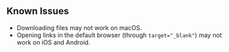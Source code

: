## Known Issues

- Downloading files may not work on macOS.
- Opening links in the default browser (through `target="_blank"`) may not work on iOS and Android.

